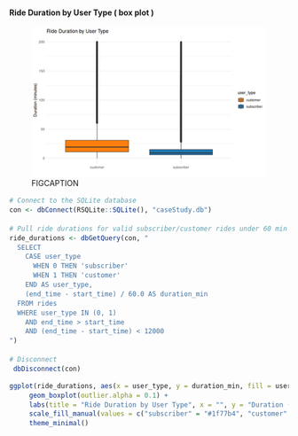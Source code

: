 #### Ride Duration by User Type ( box plot )

<figure class="float-right">
  <a href="../images/Ride_Duration_by_User_Type_box.png" target="_blank" title="Select image to open full sized chart">
  <img src="../images/thumbnails/Ride_Duration_by_User_Type_box.png" alt="ALT_TEXT">
  </a>
  <figcaption>
  FIGCAPTION
  </figcaption>
</figure>





```R
# Connect to the SQLite database
con <- dbConnect(RSQLite::SQLite(), "caseStudy.db")

# Pull ride durations for valid subscriber/customer rides under 60 min
ride_durations <- dbGetQuery(con, "
  SELECT
    CASE user_type
      WHEN 0 THEN 'subscriber'
      WHEN 1 THEN 'customer'
    END AS user_type,
    (end_time - start_time) / 60.0 AS duration_min
  FROM rides
  WHERE user_type IN (0, 1)
    AND end_time > start_time
    AND (end_time - start_time) < 12000
")

# Disconnect
 dbDisconnect(con)
```


```R
ggplot(ride_durations, aes(x = user_type, y = duration_min, fill = user_type)) +
     geom_boxplot(outlier.alpha = 0.1) +
     labs(title = "Ride Duration by User Type", x = "", y = "Duration (minutes)") +
     scale_fill_manual(values = c("subscriber" = "#1f77b4", "customer" = "#ff7f0e")) +
     theme_minimal()
```
